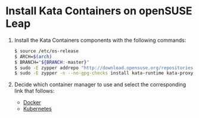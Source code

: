 # Install Kata Containers on openSUSE Leap

1. Install the Kata Containers components with the following commands:

   ```bash
   $ source /etc/os-release
   $ ARCH=$(arch)
   $ BRANCH="${BRANCH:-master}"
   $ sudo -E zypper addrepo "http://download.opensuse.org/repositories/home:/katacontainers:/releases:/${ARCH}:/${BRANCH}/openSUSE_Leap_${VERSION_ID}/home:katacontainers:releases:${ARCH}:${BRANCH}.repo"
   $ sudo -E zypper -n --no-gpg-checks install kata-runtime kata-proxy kata-shim
   ```

2. Decide which container manager to use and select the corresponding link that follows:

   - [Docker](docker/opensuse-docker-install.md)
   - [Kubernetes](https://github.com/kata-containers/documentation/blob/master/Developer-Guide.md#run-kata-containers-with-kubernetes)

